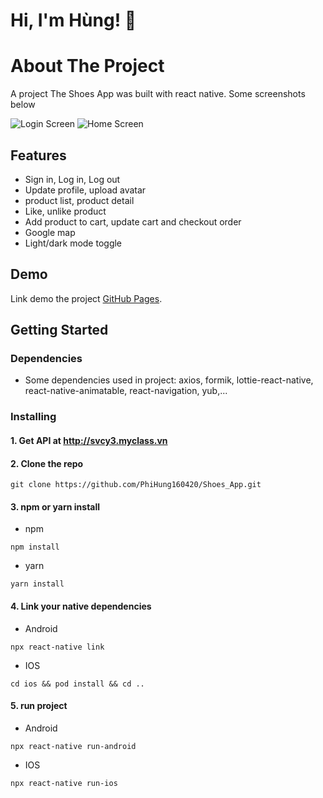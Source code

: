 # Hi, I'm Hùng! 👋

# About The Project

A project The Shoes App was built with react native. Some screenshots below

![Login Screen](https://i.ibb.co/s5DJZrw/Screen-Shot-2021-08-18-at-20-40-04.png)
![Home Screen](https://i.ibb.co/qyCsFW5/Screen-Shot-2021-08-18-at-20-40-46.png)

## Features

- Sign in, Log in, Log out
- Update profile, upload avatar
- product list, product detail
- Like, unlike product
- Add product to cart, update cart and checkout order
- Google map
- Light/dark mode toggle

## Demo

Link demo the project [GitHub Pages](https://pages.github.com/).

## Getting Started

### Dependencies

- Some dependencies used in project: axios, formik, lottie-react-native, react-native-animatable, react-navigation, yub,...

### Installing

#### 1. Get API at http://svcy3.myclass.vn

#### 2. Clone the repo

```
git clone https://github.com/PhiHung160420/Shoes_App.git
```

#### 3. npm or yarn install

- npm

```
npm install
```

- yarn

```
yarn install
```

#### 4. Link your native dependencies

- Android

```
npx react-native link
```

- IOS

```
cd ios && pod install && cd ..
```

#### 5. run project

- Android

```
npx react-native run-android
```

- IOS

```
npx react-native run-ios
```
